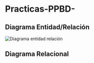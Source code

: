 # Practicas-PPBD-

## Diagrama Entidad/Relación

![Diagrama entidad relación](https://github.com/user-attachments/assets/86ac2c52-6a48-46f1-b9f1-fe11b717f012)

## Diagrama Relacional 

